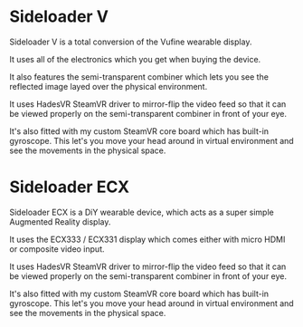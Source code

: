 # Sideloader V
Sideloader V is a total conversion of the Vufine wearable display.

It uses all of the electronics which you get when buying the device.

It also features the semi-transparent combiner which lets you see the reflected image layed over the physical environment.

It uses HadesVR SteamVR driver to mirror-flip the video feed so that it can be viewed properly on the semi-transparent combiner in front of your eye.

It's also fitted with my custom SteamVR core board which has built-in gyroscope. This let's you move your head around in virtual environment and see the movements in the physical space.


# Sideloader ECX
Sideloader ECX is a DiY wearable device, which acts as a super simple Augmented Reality display.

It uses the ECX333 / ECX331 display which comes either with micro HDMI or composite video input.

It uses HadesVR SteamVR driver to mirror-flip the video feed so that it can be viewed properly on the semi-transparent combiner in front of your eye.

It's also fitted with my custom SteamVR core board which has built-in gyroscope. This let's you move your head around in virtual environment and see the movements in the physical space.